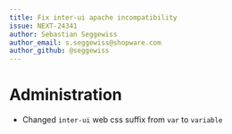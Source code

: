 ```yaml
---
title: Fix inter-ui apache incompatibility
issue: NEXT-24341
author: Sebastian Seggewiss
author_email: s.seggewiss@shopware.com
author_github: @seggewiss
---
```

# Administration
* Changed `inter-ui` web css suffix from `var` to `variable`
